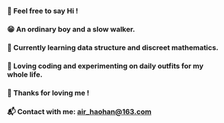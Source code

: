 ### 👋 Feel free to say Hi !

### 😁 An ordinary boy and a slow walker.

### 🎯 Currently learning data structure and discreet mathematics.

### 👔 Loving coding and experimenting on daily outfits for my whole life.

### 💓 Thanks for loving me !

### 📬 Contact with me:  air_haohan@163.com


<!--
**airhaohan/airhaohan** is a ✨ _special_ ✨ repository because its `README.md` (this file) appears on your GitHub profile.

Here are some ideas to get you started:

- 🔭 I’m currently working on ...
- 🌱 I’m currently learning ...
- 👯 I’m looking to collaborate on ...
- 🤔 I’m looking for help with ...
- 💬 Ask me about ...
- 📫 How to reach me: ...
- 😄 Pronouns: ...
- ⚡ Fun fact: ...
-->


